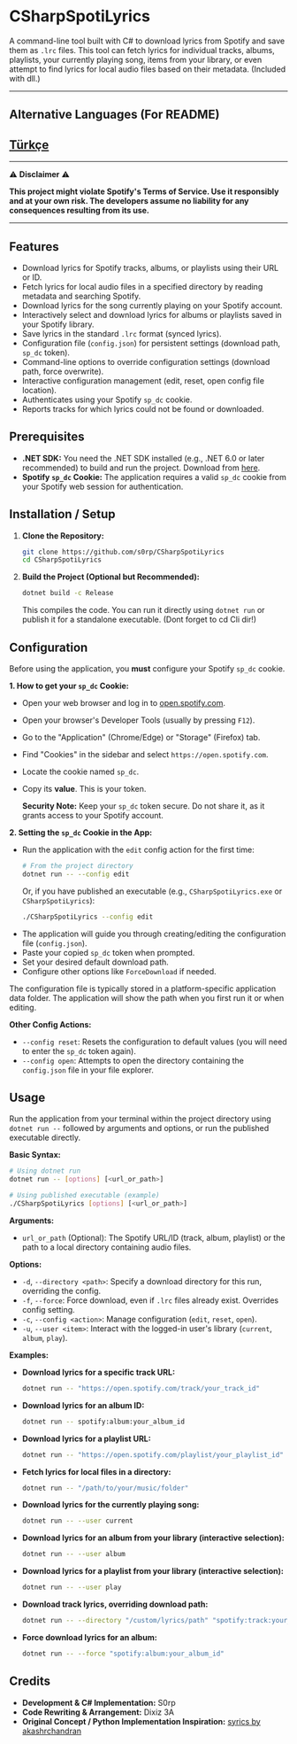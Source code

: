 # CSharpSpotiLyrics

A command-line tool built with C# to download lyrics from Spotify and save them as `.lrc` files. This tool can fetch lyrics for individual tracks, albums, playlists, your currently playing song, items from your library, or even attempt to find lyrics for local audio files based on their metadata. (Included with dll.)

---
## Alternative Languages (For README)
[Türkçe](https://github.com/s0rp/CSharpSpotiLyrics/blob/main/README_TR.md)
---

---
⚠️ **Disclaimer** ⚠️

**This project might violate Spotify's Terms of Service. Use it responsibly and at your own risk. The developers assume no liability for any consequences resulting from its use.**

---

## Features

*   Download lyrics for Spotify tracks, albums, or playlists using their URL or ID.
*   Fetch lyrics for local audio files in a specified directory by reading metadata and searching Spotify.
*   Download lyrics for the song currently playing on your Spotify account.
*   Interactively select and download lyrics for albums or playlists saved in your Spotify library.
*   Save lyrics in the standard `.lrc` format (synced lyrics).
*   Configuration file (`config.json`) for persistent settings (download path, `sp_dc` token).
*   Command-line options to override configuration settings (download path, force overwrite).
*   Interactive configuration management (edit, reset, open config file location).
*   Authenticates using your Spotify `sp_dc` cookie.
*   Reports tracks for which lyrics could not be found or downloaded.

## Prerequisites

*   **.NET SDK:** You need the .NET SDK installed (e.g., .NET 6.0 or later recommended) to build and run the project. Download from [here](https://dotnet.microsoft.com/download).
*   **Spotify `sp_dc` Cookie:** The application requires a valid `sp_dc` cookie from your Spotify web session for authentication.

## Installation / Setup

1.  **Clone the Repository:**
    ```bash
    git clone https://github.com/s0rp/CSharpSpotiLyrics
    cd CSharpSpotiLyrics
    ```
2.  **Build the Project (Optional but Recommended):**
    ```bash
    dotnet build -c Release
    ```
    This compiles the code. You can run it directly using `dotnet run` or publish it for a standalone executable. (Dont forget to cd Cli dir!)

## Configuration

Before using the application, you **must** configure your Spotify `sp_dc` cookie.

**1. How to get your `sp_dc` Cookie:**

*   Open your web browser and log in to [open.spotify.com](https://open.spotify.com).
*   Open your browser's Developer Tools (usually by pressing `F12`).
*   Go to the "Application" (Chrome/Edge) or "Storage" (Firefox) tab.
*   Find "Cookies" in the sidebar and select `https://open.spotify.com`.
*   Locate the cookie named `sp_dc`.
*   Copy its **value**. This is your token.

    **Security Note:** Keep your `sp_dc` token secure. Do not share it, as it grants access to your Spotify account.

**2. Setting the `sp_dc` Cookie in the App:**

*   Run the application with the `edit` config action for the first time:
    ```bash
    # From the project directory
    dotnet run -- --config edit
    ```
    Or, if you have published an executable (e.g., `CSharpSpotiLyrics.exe` or `CSharpSpotiLyrics`):
    ```bash
    ./CSharpSpotiLyrics --config edit
    ```
*   The application will guide you through creating/editing the configuration file (`config.json`).
*   Paste your copied `sp_dc` token when prompted.
*   Set your desired default download path.
*   Configure other options like `ForceDownload` if needed.

The configuration file is typically stored in a platform-specific application data folder. The application will show the path when you first run it or when editing.

**Other Config Actions:**

*   `--config reset`: Resets the configuration to default values (you will need to enter the `sp_dc` token again).
*   `--config open`: Attempts to open the directory containing the `config.json` file in your file explorer.

## Usage

Run the application from your terminal within the project directory using `dotnet run --` followed by arguments and options, or run the published executable directly.

**Basic Syntax:**

```bash
# Using dotnet run
dotnet run -- [options] [<url_or_path>]

# Using published executable (example)
./CSharpSpotiLyrics [options] [<url_or_path>]
```

**Arguments:**

*   `url_or_path` (Optional): The Spotify URL/ID (track, album, playlist) or the path to a local directory containing audio files.

**Options:**

*   `-d`, `--directory <path>`: Specify a download directory for this run, overriding the config.
*   `-f`, `--force`: Force download, even if `.lrc` files already exist. Overrides config setting.
*   `-c`, `--config <action>`: Manage configuration (`edit`, `reset`, `open`).
*   `-u`, `--user <item>`: Interact with the logged-in user's library (`current`, `album`, `play`).

**Examples:**

*   **Download lyrics for a specific track URL:**
    ```bash
    dotnet run -- "https://open.spotify.com/track/your_track_id"
    ```
*   **Download lyrics for an album ID:**
    ```bash
    dotnet run -- spotify:album:your_album_id
    ```
*   **Download lyrics for a playlist URL:**
    ```bash
    dotnet run -- "https://open.spotify.com/playlist/your_playlist_id"
    ```
*   **Fetch lyrics for local files in a directory:**
    ```bash
    dotnet run -- "/path/to/your/music/folder"
    ```
*   **Download lyrics for the currently playing song:**
    ```bash
    dotnet run -- --user current
    ```
*   **Download lyrics for an album from your library (interactive selection):**
    ```bash
    dotnet run -- --user album
    ```
*   **Download lyrics for a playlist from your library (interactive selection):**
    ```bash
    dotnet run -- --user play
    ```
*   **Download track lyrics, overriding download path:**
    ```bash
    dotnet run -- --directory "/custom/lyrics/path" "spotify:track:your_track_id"
    ```
*   **Force download lyrics for an album:**
    ```bash
    dotnet run -- --force "spotify:album:your_album_id"
    ```

## Credits

*   **Development & C# Implementation:** S0rp
*   **Code Rewriting & Arrangement:** Dixiz 3A
*   **Original Concept / Python Implementation Inspiration:** [syrics by akashrchandran](https://github.com/akashrchandran/syrics)
